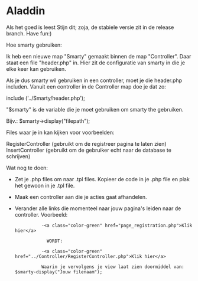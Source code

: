 # Aladdin

Als het goed is leest Stijn dit; zoja, de stabiele versie zit in de release branch.
Have fun:)


Hoe smarty gebruiken:

Ik heb een nieuwe map "Smarty" gemaakt binnen de map "Controller". Daar staat een file "header.php" in. Hier zit de configuratie van smarty in die je elke keer kan gebruiken.

Als je dus smarty wil gebruiken in een controller, moet je die header.php includen. Vanuit een controller in de Controller map doe je dat zo:

include ('../Smarty/header.php');


"$smarty" is de variable die je moet gebruiken om smarty the gebruiken.

Bijv.: $smarty->display("filepath");

Files waar je in kan kijken voor voorbeelden:

RegisterController (gebruikt om de registreer pagina te laten zien)
InsertController (gebruikt om de gebruiker echt naar de database te schrijven)


Wat nog te doen:

- Zet je .php files om naar .tpl files. Kopieer de code in je .php file en plak het gewoon in je .tpl file.

- Maak een controller aan die je acties gaat afhandelen.

- Verander alle links die momenteel naar jouw pagina's leiden naar de controller.
      Voorbeeld:

                -<a class="color-green" href="page_registration.php">Klik hier</a>

                  WORDT:

                -<a class="color-green" href="../Controller/RegisterController.php">Klik hier</a>

                Waarin je vervolgens je view laat zien doormiddel van: $smarty-display("Jouw filenaam");
